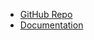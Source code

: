 - [GitHub Repo](https://github.com/denolehov/obsidian-git)
- [Documentation](https://publish.obsidian.md/git-doc/01+Start+here)
